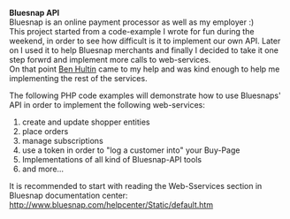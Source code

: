 <b>Bluesnap API</b>
<br>
Bluesnap is an online payment processor as well as my employer :)<br>
This project started from a code-example I wrote for fun during the weekend, in order to see how difficult is it to implement our own API.
Later on I used it to help Bluesnap merchants and finally I decided to take it one step forwrd and implement more calls to web-services.<br>
On that point <a href="https://www.linkedin.com/pub/ben-hultin/40/877/827">Ben Hultin</a> came to my help and was kind enough to help me implementing the rest of the services.

The following PHP code examples will demonstrate how to use Bluesnaps' API in order to implement the following web-services:<br>
1. create and update shopper entities<br>
2. place orders<br>
3. manage subscriptions<br>
4. use a token in order to "log a customer into" your Buy-Page<br>
5. Implementations of all kind of Bluesnap-API tools<br>
6. and more...

It is recommended to start with reading the Web-Sservices section in Bluesnap documentation center: http://www.bluesnap.com/helpcenter/Static/default.htm


